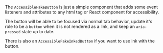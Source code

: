 The `AccessibleFakeButton` is just a simple component that adds some event
listeners and attributes to any html tag or React component for accessibility.

The button will be able to be focused via normal tab behavior, update it's role
to be a `button` when it is not rendered as a link, and keep an `aria-pressed`
state up to date.

There is also an `AccessibleFakeInkedButton` if you want to use ink with the
button.
